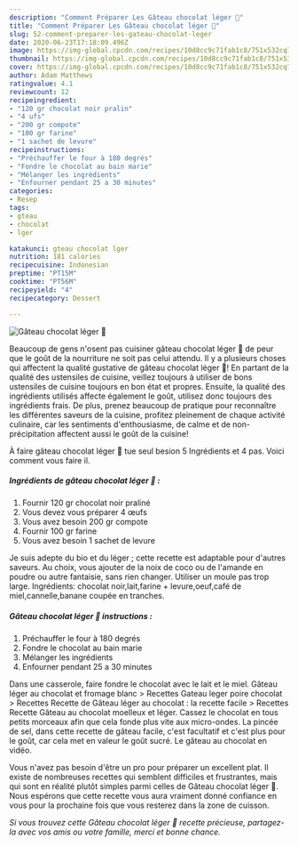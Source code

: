 ```yaml
---
description: "Comment Préparer Les Gâteau chocolat léger 🐻"
title: "Comment Préparer Les Gâteau chocolat léger 🐻"
slug: 52-comment-preparer-les-gateau-chocolat-leger
date: 2020-06-23T17:18:09.496Z
image: https://img-global.cpcdn.com/recipes/10d8cc9c71fab1c8/751x532cq70/gateau-chocolat-leger-🐻-photo-principale-de-la-recette.jpg
thumbnail: https://img-global.cpcdn.com/recipes/10d8cc9c71fab1c8/751x532cq70/gateau-chocolat-leger-🐻-photo-principale-de-la-recette.jpg
cover: https://img-global.cpcdn.com/recipes/10d8cc9c71fab1c8/751x532cq70/gateau-chocolat-leger-🐻-photo-principale-de-la-recette.jpg
author: Adam Matthews
ratingvalue: 4.1
reviewcount: 12
recipeingredient:
- "120 gr chocolat noir pralin"
- "4 ufs"
- "200 gr compote"
- "100 gr farine"
- "1 sachet de levure"
recipeinstructions:
- "Préchauffer le four à 180 degrés"
- "Fondre le chocolat au bain marie"
- "Mélanger les ingrédients"
- "Enfourner pendant 25 a 30 minutes"
categories:
- Resep
tags:
- gteau
- chocolat
- lger

katakunci: gteau chocolat lger 
nutrition: 181 calories
recipecuisine: Indonesian
preptime: "PT15M"
cooktime: "PT56M"
recipeyield: "4"
recipecategory: Dessert

---
```



![Gâteau chocolat léger 🐻](https://img-global.cpcdn.com/recipes/10d8cc9c71fab1c8/751x532cq70/gateau-chocolat-leger-🐻-photo-principale-de-la-recette.jpg)

Beaucoup de gens n'osent pas cuisiner gâteau chocolat léger 🐻 de peur que le goût de la nourriture ne soit pas celui attendu. Il y a plusieurs choses qui affectent la qualité gustative de gâteau chocolat léger 🐻! En partant de la qualité des ustensiles de cuisine, veillez toujours à utiliser de bons ustensiles de cuisine toujours en bon état et propres. Ensuite, la qualité des ingrédients utilisés affecte également le goût, utilisez donc toujours des ingrédients frais. De plus, prenez beaucoup de pratique pour reconnaître les différentes saveurs de la cuisine, profitez pleinement de chaque activité culinaire, car les sentiments d'enthousiasme, de calme et de non-précipitation affectent aussi le goût de la cuisine!

<!--inarticleads1-->

À faire gâteau chocolat léger 🐻 tue seul besion 5 Ingrédients et 4 pas. Voici comment vous faire il.

##### Ingrédients de gâteau chocolat léger 🐻 :

1. Fournir 120 gr chocolat noir praliné
1. Vous devez vous préparer 4 œufs
1. Vous avez besoin 200 gr compote
1. Fournir 100 gr farine
1. Vous avez besoin 1 sachet de levure


Je suis adepte du bio et du léger ; cette recette est adaptable pour d&#39;autres saveurs. Au choix, vous ajouter de la noix de coco ou de l&#39;amande en poudre ou autre fantaisie, sans rien changer. Utiliser un moule pas trop large. Ingrédients: chocolat noir,lait,farine + levure,oeuf,café de miel,cannelle,banane coupée en tranches. 

<!--inarticleads2-->

##### Gâteau chocolat léger 🐻 instructions :

1. Préchauffer le four à 180 degrés
1. Fondre le chocolat au bain marie
1. Mélanger les ingrédients
1. Enfourner pendant 25 a 30 minutes


Dans une casserole, faire fondre le chocolat avec le lait et le miel. Gâteau léger au chocolat et fromage blanc &gt; Recettes Gateau leger poire chocolat &gt; Recettes Recette de Gâteau léger au chocolat : la recette facile &gt; Recettes Recette Gâteau au chocolat moelleux et léger. Cassez le chocolat en tous petits morceaux afin que cela fonde plus vite aux micro-ondes. La pincée de sel, dans cette recette de gâteau facile, c&#39;est facultatif et c&#39;est plus pour le goût, car cela met en valeur le goût sucré. Le gâteau au chocolat en vidéo. 

<!--inarticleads1-->

<p>
Vous n'avez pas besoin d'être un pro pour préparer un excellent plat. Il existe de nombreuses recettes qui semblent difficiles et frustrantes, mais qui sont en réalité plutôt simples parmi celles de Gâteau chocolat léger 🐻. Nous espérons que cette recette vous aura vraiment donné confiance en vous pour la prochaine fois que vous resterez dans la zone de cuisson.
</p>

<p>
<i>Si vous trouvez cette Gâteau chocolat léger 🐻 recette précieuse, partagez-la avec vos amis ou votre famille, merci et bonne chance.</i>
</p>

